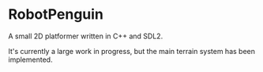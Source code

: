 # RobotPenguin
A small 2D platformer written in C++ and SDL2.

It's currently a large work in progress, but the main terrain system has been implemented.

